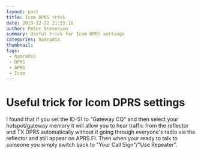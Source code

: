 ```yaml
---
layout: post
title: Icom DPRS trick
date: 2019-12-22 21:55:10
author: Peter Stevenson
summary: Useful trick for Icom DPRS settings
categories: hamradio
thumbnail:
tags:
 - hamradio
 - DPRS
 - APRS
 - Icom
---
```


# Useful trick for Icom DPRS settings

I found that if you set the ID-51 to "Gateway CQ" and then select your hotspot/gateway memory it will allow you to hear traffic from the reflector and TX DPRS automatically without it going through everyone's radio via the reflector and still appear on APRS.FI. Then when your ready to talk to someone you simply switch back to "Your Call Sign"/"Use Repeater".
